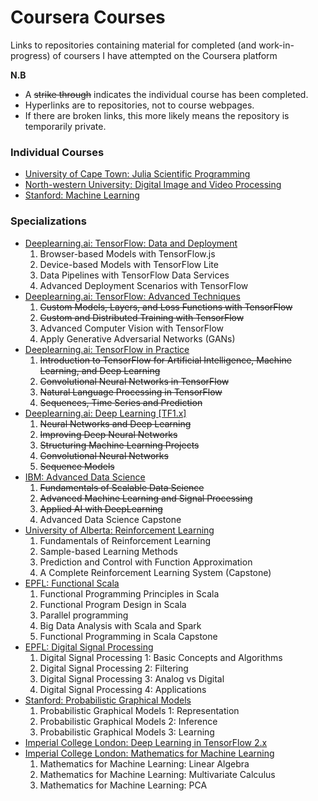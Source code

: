 # Coursera Courses

Links to repositories containing material for completed (and work-in-progress) of coursers I have
attempted on the Coursera platform

**N.B**
- A ~~strike through~~ indicates the individual course has been completed.
- Hyperlinks are to repositories, not to course webpages.
- If there are broken links, this more likely means the repository is temporarily private.

### Individual Courses

* [University of Cape Town: Julia Scientific Programming](https://github.com/tallamjr/cape-town-scientific-julia)
* [North-western University: Digital Image and Video Processing](https://github.com/tallamjr/nw-image-video-processing)
* [Stanford: Machine Learning](https://github.com/tallamjr/stanford-ml)

### Specializations

* [Deeplearning.ai: TensorFlow: Data and Deployment](https://github.com/tallamjr/tensorflow-data-deployment)
    1. Browser-based Models with TensorFlow.js
    2. Device-based Models with TensorFlow Lite
    3. Data Pipelines with TensorFlow Data Services
    4. Advanced Deployment Scenarios with TensorFlow
* [Deeplearning.ai: TensorFlow: Advanced Techniques](https://github.com/tallamjr/advanced-tensorflow)
    1. ~~Custom Models, Layers, and Loss Functions with TensorFlow~~
    2. ~~Custom and Distributed Training with TensorFlow~~
    3. Advanced Computer Vision with TensorFlow
    4. Apply Generative Adversarial Networks (GANs)
* [Deeplearning.ai: TensorFlow in Practice](https://github.com/tallamjr/tensorflow-in-practice)
    1. ~~Introduction to TensorFlow for Artificial Intelligence, Machine Learning, and Deep Learning~~
    2. ~~Convolutional Neural Networks in TensorFlow~~
    3. ~~Natural Language Processing in TensorFlow~~
    4. ~~Sequences, Time Series and Prediction~~
* [Deeplearning.ai: Deep Learning [TF1.x]](https://github.com/tallamjr/deeplearning-ai)
    1. ~~Neural Networks and Deep Learning~~
    2. ~~Improving Deep Neural Networks~~
    3. ~~Structuring Machine Learning Projects~~
    4. ~~Convolutional Neural Networks~~
    5. ~~Sequence Models~~
* [IBM: Advanced Data Science](https://github.com/tallamjr/ibm-advanced-data-science)
    1. ~~Fundamentals of Scalable Data Science~~
    2. ~~Advanced Machine Learning and Signal Processing~~
    3. ~~Applied AI with DeepLearning~~
    4. Advanced Data Science Capstone
* [University of Alberta: Reinforcement Learning](https://github.com/tallamjr/univ-alberta-RL)
    1. Fundamentals of Reinforcement Learning
    2. Sample-based Learning Methods
    3. Prediction and Control with Function Approximation
    4. A Complete Reinforcement Learning System (Capstone)
* [EPFL: Functional Scala](https://github.com/tallamjr/epfl-functional-scala)
    1. Functional Programming Principles in Scala
    2. Functional Program Design in Scala
    3. Parallel programming
    4. Big Data Analysis with Scala and Spark
    5. Functional Programming in Scala Capstone
* [EPFL: Digital Signal Processing](https://github.com/tallamjr/epfl-dsp)
    1. Digital Signal Processing 1: Basic Concepts and Algorithms
    2. Digital Signal Processing 2: Filtering
    3. Digital Signal Processing 3: Analog vs Digital
    4. Digital Signal Processing 4: Applications
* [Stanford: Probabilistic Graphical Models](https://github.com/tallamjr/stanford-graphical-models)
    1. Probabilistic Graphical Models 1: Representation
    2. Probabilistic Graphical Models 2: Inference
    3. Probabilistic Graphical Models 3: Learning
* [Imperial College London: Deep Learning in TensorFlow 2.x](https://github.com/tallamjr/imperial-tf2-deeplearning)
* [Imperial College London: Mathematics for Machine Learning](https://github.com/tallamjr/imperial-ml-mathematics)
    1. Mathematics for Machine Learning: Linear Algebra
    2. Mathematics for Machine Learning: Multivariate Calculus
    3. Mathematics for Machine Learning: PCA

